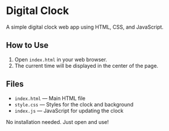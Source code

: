 # Digital Clock

A simple digital clock web app using HTML, CSS, and JavaScript.

## How to Use
1. Open `index.html` in your web browser.
2. The current time will be displayed in the center of the page.

## Files
- `index.html` — Main HTML file
- `style.css` — Styles for the clock and background
- `index.js` — JavaScript for updating the clock

No installation needed. Just open and use! 